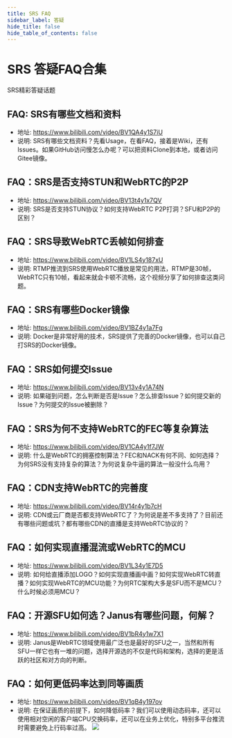 ```yaml
---
title: SRS FAQ
sidebar_label: 答疑
hide_title: false
hide_table_of_contents: false
---
```


# SRS 答疑FAQ合集

SRS精彩答疑话题

## FAQ: SRS有哪些文档和资料
* 地址: https://www.bilibili.com/video/BV1QA4y1S7iU
* 说明: SRS有哪些文档资料？先看Usage，在看FAQ，接着是Wiki，还有Issues。如果GitHub访问慢怎么办呢？可以把资料Clone到本地，或者访问Gitee镜像。

## FAQ：SRS是否支持STUN和WebRTC的P2P
* 地址: https://www.bilibili.com/video/BV13t4y1x7QV
* 说明: SRS是否支持STUN协议？如何支持WebRTC P2P打洞？SFU和P2P的区别？
   
## FAQ：SRS导致WebRTC丢帧如何排查
* 地址: https://www.bilibili.com/video/BV1LS4y187xU
* 说明: RTMP推流到SRS使用WebRTC播放是常见的用法，RTMP是30帧，WebRTC只有10帧，看起来就会卡顿不流畅，这个视频分享了如何排查这类问题。

## FAQ：SRS有哪些Docker镜像
* 地址: https://www.bilibili.com/video/BV1BZ4y1a7Fg
* 说明: Docker是非常好用的技术，SRS提供了完善的Docker镜像，也可以自己打SRS的Docker镜像。

## FAQ：SRS如何提交Issue
* 地址: https://www.bilibili.com/video/BV13v4y1A74N
* 说明: 如果碰到问题，怎么判断是否是Issue？怎么排查Issue？如何提交新的Issue？为何提交的Issue被删除？

## FAQ：SRS为何不支持WebRTC的FEC等复杂算法
* 地址: https://www.bilibili.com/video/BV1CA4y1f7JW
* 说明: 什么是WebRTC的拥塞控制算法？FEC和NACK有何不同、如何选择？为何SRS没有支持复杂的算法？为何说复杂牛逼的算法一般没什么鸟用？      
    
## FAQ：CDN支持WebRTC的完善度
* 地址: https://www.bilibili.com/video/BV14r4y1b7cH
* 说明: CDN或云厂商是否都支持WebRTC了？为何说是差不多支持了？目前还有哪些问题或坑？都有哪些CDN的直播是支持WebRTC协议的？

## FAQ：如何实现直播混流或WebRTC的MCU
* 地址: https://www.bilibili.com/video/BV1L34y1E7D5
* 说明: 如何给直播添加LOGO？如何实现直播画中画？如何实现WebRTC转直播？如何实现WebRTC的MCU功能？为何RTC架构大多是SFU而不是MCU？什么时候必须用MCU？
  
## FAQ：开源SFU如何选？Janus有哪些问题，何解？
* 地址: https://www.bilibili.com/video/BV1bR4y1w7X1
* 说明: Janus是WebRTC领域使用最广泛也是最好的SFU之一，当然和所有SFU一样它也有一堆的问题，选择开源选的不仅是代码和架构，选择的更是活跃的社区和对方向的判断。     
      
## FAQ：如何更低码率达到同等画质
* 地址: https://www.bilibili.com/video/BV1qB4y197ov
* 说明: 在保证画质的前提下，如何降低码率？我们可以使用动态码率，还可以使用相对空闲的客户端CPU交换码率，还可以在业务上优化，特别多平台推流时需要避免上行码率过高。
![](https://ossrs.net/gif/v1/sls.gif?site=ossrs.io&path=/lts/doc-zh-5/tutorial/srs-faq)


